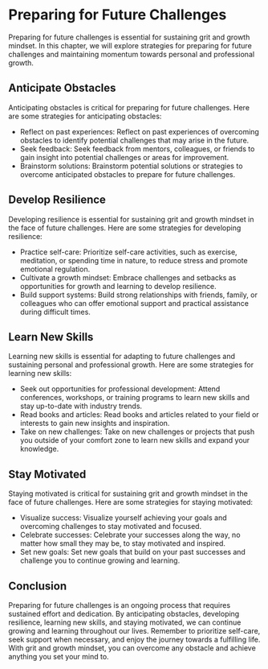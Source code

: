 Preparing for Future Challenges
=============================================================================

Preparing for future challenges is essential for sustaining grit and growth mindset. In this chapter, we will explore strategies for preparing for future challenges and maintaining momentum towards personal and professional growth.

Anticipate Obstacles
--------------------

Anticipating obstacles is critical for preparing for future challenges. Here are some strategies for anticipating obstacles:

* Reflect on past experiences: Reflect on past experiences of overcoming obstacles to identify potential challenges that may arise in the future.
* Seek feedback: Seek feedback from mentors, colleagues, or friends to gain insight into potential challenges or areas for improvement.
* Brainstorm solutions: Brainstorm potential solutions or strategies to overcome anticipated obstacles to prepare for future challenges.

Develop Resilience
------------------

Developing resilience is essential for sustaining grit and growth mindset in the face of future challenges. Here are some strategies for developing resilience:

* Practice self-care: Prioritize self-care activities, such as exercise, meditation, or spending time in nature, to reduce stress and promote emotional regulation.
* Cultivate a growth mindset: Embrace challenges and setbacks as opportunities for growth and learning to develop resilience.
* Build support systems: Build strong relationships with friends, family, or colleagues who can offer emotional support and practical assistance during difficult times.

Learn New Skills
----------------

Learning new skills is essential for adapting to future challenges and sustaining personal and professional growth. Here are some strategies for learning new skills:

* Seek out opportunities for professional development: Attend conferences, workshops, or training programs to learn new skills and stay up-to-date with industry trends.
* Read books and articles: Read books and articles related to your field or interests to gain new insights and inspiration.
* Take on new challenges: Take on new challenges or projects that push you outside of your comfort zone to learn new skills and expand your knowledge.

Stay Motivated
--------------

Staying motivated is critical for sustaining grit and growth mindset in the face of future challenges. Here are some strategies for staying motivated:

* Visualize success: Visualize yourself achieving your goals and overcoming challenges to stay motivated and focused.
* Celebrate successes: Celebrate your successes along the way, no matter how small they may be, to stay motivated and inspired.
* Set new goals: Set new goals that build on your past successes and challenge you to continue growing and learning.

Conclusion
----------

Preparing for future challenges is an ongoing process that requires sustained effort and dedication. By anticipating obstacles, developing resilience, learning new skills, and staying motivated, we can continue growing and learning throughout our lives. Remember to prioritize self-care, seek support when necessary, and enjoy the journey towards a fulfilling life. With grit and growth mindset, you can overcome any obstacle and achieve anything you set your mind to.

